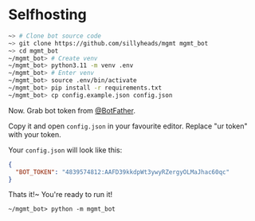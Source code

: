 # Selfhosting

```sh
~> # Clone bot source code
~> git clone https://github.com/sillyheads/mgmt mgmt_bot
~> cd mgmt_bot
~/mgmt_bot> # Create venv
~/mgmt_bot> python3.11 -m venv .env
~/mgmt_bot> # Enter venv
~/mgmt_bot> source .env/bin/activate
~/mgmt_bot> pip install -r requirements.txt
~/mgmt_bot> cp config.example.json config.json
```

Now. Grab bot token from [@BotFather](https://t.me/BotFather).

Copy it and open `config.json` in your favourite editor. Replace "ur token" with your token.

Your `config.json` will look like this:
```json
{
  "BOT_TOKEN": "4839574812:AAFD39kkdpWt3ywyRZergyOLMaJhac60qc"
}  
```

Thats it!~ You're ready to run it!

```
~/mgmt_bot> python -m mgmt_bot
```
